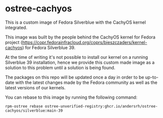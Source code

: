 # ostree-cachyos
This is a custom image of Fedora Silverblue with the CachyOS kernel integrated.

This image was built by the people behind the CachyOS kernel for Fedora project (https://copr.fedorainfracloud.org/coprs/bieszczaders/kernel-cachyos) for Fedora Silverblue 39.

At the time of writing it's not possible to install our kernel on a running Silverblue 39 installation, hence we provide this custom made image as a solution to this problem until a solution is being found.

The packages on this repo will be updated once a day in order to be up-to-date with the latest changes made by the Fedora community as well as the latest versions of our kernels. 

You can rebase to this image by running the following command:

```
rpm-ostree rebase ostree-unverified-registry:ghcr.io/andersrh/ostree-cachyos/silverblue:main-39
```
